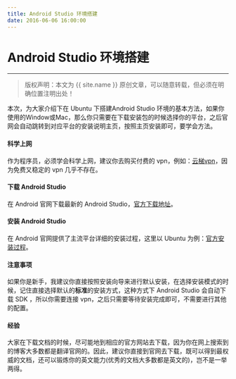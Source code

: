 ```yaml
---
title: Android Studio 环境搭建
date: 2016-06-06 16:00:00
---
```


# Android Studio 环境搭建
***
> 版权声明：本文为 {{ site.name }} 原创文章，可以随意转载，但必须在明确位置注明出处！ 

本次，为大家介绍下在 Ubuntu 下搭建Android Studio 环境的基本方法，如果你使用的Window或Mac，那么你只需要在下载安装包的时候选择你的平台，之后官网会自动跳转到对应平台的安装说明主页，按照主页安装即可，要学会方法。

#### 科学上网
作为程序员，必须学会科学上网，建议你去购买付费的 vpn，例如：[云梯vpn](https://www.yuntiarea.com/?r=a9b90a505050781a)，因为免费又稳定的 vpn 几乎不存在。

#### 下载 Android Studio
在 Android 官网下载最新的 Android Studio，[官方下载地址](https://developer.android.com/studio/index.html)。

#### 安装 Android Studio
在 Android 官网提供了主流平台详细的安装过程，这里以 Ubuntu 为例：[官方安装过程](https://developer.android.com/studio/install.html)。

#### 注意事项
如果你是新手，我建议你直接按照安装向导来进行默认安装，在选择安装模式的时候，记住直接选择默认的**标准**的安装方式，这种方式下 Android Studio 会自动下载 SDK ，所以你需要连接 vpn，之后只需要等待安装完成即可，不需要进行其他的配置。

#### 经验
大家在下载文档的时候，尽可能地到相应的官方网站去下载，因为你在网上搜索到的博客大多数都是翻译官网的。因此，建议你直接到官网去下载，既可以得到最权威的文档，还可以锻炼你的英文能力(优秀的文档大多数都是英文的)，岂不是一举两得。
